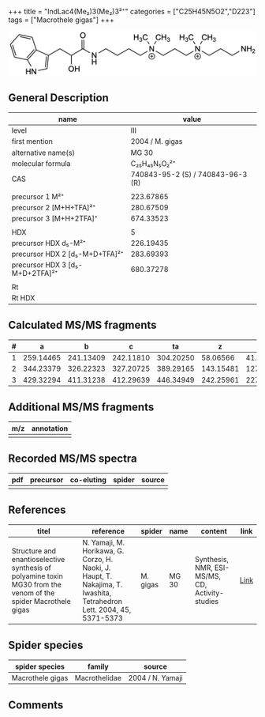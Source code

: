 +++
title = "IndLac4(Me₂)3(Me₂)3²⁺"
categories = ["C25H45N5O2","D223"]
tags = ["Macrothele gigas"]
+++

![](/img/IndLac4(Me2)3(Me2)3.png)

## General Description

| name                            | value                             |
|---------------------------------|-----------------------------------|
| level                           | III                               |
| first mention                   | 2004 / M. gigas                   |
| alternative name(s)             | MG 30                             |
| molecular formula               | C₂₅H₄₅N₅O₂²⁺                      |
| CAS                             | 740843-95-2 (S) / 740843-96-3 (R) |
|                                 |                                   |
| precursor 1 M²⁺                 | 223.67865                         |
| precursor 2 [M+H+TFA]²⁺         | 280.67509                         |
| precursor 3 [M+H+2TFA]⁺         | 674.33523                         |
|                                 |                                   |
| HDX                             | 5                                 |
| precursor HDX   d₅-M²⁺          | 226.19435                         |
| precursor HDX 2 [d₅-M+D+TFA]²⁺  | 283.69393                         |
| precursor HDX 3 [d₅-M+D+2TFA]²⁺ | 680.37278                         |
|                                 |                                   |
| Rt                              |                                   |
| Rt HDX                          |                                   |

## Calculated MS/MS fragments

| # | a         | b         | c         | ta        | z         | y         | tz        |
|---|-----------|-----------|-----------|-----------|-----------|-----------|-----------|
| 1 | 259.14465 | 241.13409 | 242.11810 | 304.20250 | 58.06566  | 41.03911  | 103.12352 |
| 2 | 344.23379 | 326.22323 | 327.20725 | 389.29165 | 143.15481 | 127.13608 | 188.21266 |
| 3 | 429.32294 | 411.31238 | 412.29639 | 446.34949 | 242.25961 | 227.24871 | 259.28616 |

## Additional MS/MS fragments

| m/z       | annotation |
|-----------|------------|
|           |            |

## Recorded MS/MS spectra

| pdf | precursor | co-eluting | spider    | source                              |
|-----|-----------|------------|-----------|-------------------------------------|
|     |           |            |           |                                     |

## References

| titel                                                                                                          | reference                                                                                                             | spider   | name  | content                                         | link                                                                        |
|----------------------------------------------------------------------------------------------------------------|-----------------------------------------------------------------------------------------------------------------------|----------|-------|-------------------------------------------------|-----------------------------------------------------------------------------|
| Structure and enantioselective synthesis of polyamine toxin MG30 from the venom of the spider Macrothele gigas | N. Yamaji, M. Horikawa, G. Corzo, H. Naoki, J. Haupt, T. Nakajima, T. Iwashita, Tetrahedron Lett. 2004, 45, 5371-5373 | M. gigas | MG 30 | Synthesis, NMR, ESI-MS/MS, CD, Activity-studies | [Link](https://www.sciencedirect.com/science/article/pii/S0040403904011281) |

## Spider species

| spider species   | family        | source           |
|------------------|---------------|------------------|
| Macrothele gigas | Macrothelidae | 2004 / N. Yamaji |

## Comments